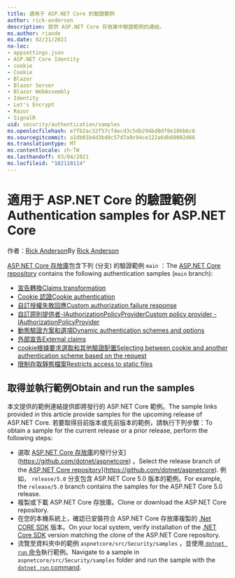 ```yaml
---
title: 適用于 ASP.NET Core 的驗證範例
author: rick-anderson
description: 提供 ASP.NET Core 存放庫中驗證範例的連結。
ms.author: riande
ms.date: 02/21/2021
no-loc:
- appsettings.json
- ASP.NET Core Identity
- cookie
- Cookie
- Blazor
- Blazor Server
- Blazor WebAssembly
- Identity
- Let's Encrypt
- Razor
- SignalR
uid: security/authentication/samples
ms.openlocfilehash: e7fb2ac32f57cf4ecd3c5db294bd0df8e186b6c6
ms.sourcegitcommit: a1db01b4d3bd8c57d7a9c94ce122a6db68002d66
ms.translationtype: MT
ms.contentlocale: zh-TW
ms.lasthandoff: 03/04/2021
ms.locfileid: "102110114"
---
```

# <a name="authentication-samples-for-aspnet-core"></a><span data-ttu-id="b2d01-103">適用于 ASP.NET Core 的驗證範例</span><span class="sxs-lookup"><span data-stu-id="b2d01-103">Authentication samples for ASP.NET Core</span></span>

<span data-ttu-id="b2d01-104">作者：[Rick Anderson](https://twitter.com/RickAndMSFT)</span><span class="sxs-lookup"><span data-stu-id="b2d01-104">By [Rick Anderson](https://twitter.com/RickAndMSFT)</span></span>

<span data-ttu-id="b2d01-105">[ASP.NET Core 存放庫](https://github.com/dotnet/aspnetcore)包含下列 (分支) 的驗證範例 `main` ：</span><span class="sxs-lookup"><span data-stu-id="b2d01-105">The [ASP.NET Core repository](https://github.com/dotnet/aspnetcore) contains the following authentication samples (`main` branch):</span></span>

* [<span data-ttu-id="b2d01-106">宣告轉換</span><span class="sxs-lookup"><span data-stu-id="b2d01-106">Claims transformation</span></span>](https://github.com/dotnet/aspnetcore/tree/main/src/Security/samples/ClaimsTransformation)
* <span data-ttu-id="b2d01-107">[Cookie 認證](https://github.com/dotnet/aspnetcore/tree/main/src/Security/samples/Cookies)</span><span class="sxs-lookup"><span data-stu-id="b2d01-107">[Cookie authentication](https://github.com/dotnet/aspnetcore/tree/main/src/Security/samples/Cookies)</span></span>
* [<span data-ttu-id="b2d01-108">自訂授權失敗回應</span><span class="sxs-lookup"><span data-stu-id="b2d01-108">Custom authorization failure response</span></span>](https://github.com/dotnet/aspnetcore/tree/main/src/Security/samples/CustomAuthorizationFailureResponse)
* [<span data-ttu-id="b2d01-109">自訂原則提供者-IAuthorizationPolicyProvider</span><span class="sxs-lookup"><span data-stu-id="b2d01-109">Custom policy provider - IAuthorizationPolicyProvider</span></span>](https://github.com/dotnet/aspnetcore/tree/main/src/Security/samples/CustomPolicyProvider)
* [<span data-ttu-id="b2d01-110">動態驗證方案和選項</span><span class="sxs-lookup"><span data-stu-id="b2d01-110">Dynamic authentication schemes and options</span></span>](https://github.com/dotnet/aspnetcore/tree/main/src/Security/samples/DynamicSchemes)
* <span data-ttu-id="b2d01-111">[外部宣告](https://github.com/dotnet/aspnetcore/tree/main/src/Security/samples/Identity.ExternalClaims)</span><span class="sxs-lookup"><span data-stu-id="b2d01-111">[External claims](https://github.com/dotnet/aspnetcore/tree/main/src/Security/samples/Identity.ExternalClaims)</span></span>
* [<span data-ttu-id="b2d01-112">cookie根據要求選取和其他驗證配置</span><span class="sxs-lookup"><span data-stu-id="b2d01-112">Selecting between cookie and another authentication scheme based on the request</span></span>](https://github.com/dotnet/aspnetcore/tree/main/src/Security/samples/PathSchemeSelection)
* [<span data-ttu-id="b2d01-113">限制存取靜態檔案</span><span class="sxs-lookup"><span data-stu-id="b2d01-113">Restricts access to static files</span></span>](https://github.com/dotnet/aspnetcore/tree/main/src/Security/samples/StaticFilesAuth)

## <a name="obtain-and-run-the-samples"></a><span data-ttu-id="b2d01-114">取得並執行範例</span><span class="sxs-lookup"><span data-stu-id="b2d01-114">Obtain and run the samples</span></span>

<span data-ttu-id="b2d01-115">本文提供的範例連結提供即將發行的 ASP.NET Core 範例。</span><span class="sxs-lookup"><span data-stu-id="b2d01-115">The sample links provided in this article provide samples for the upcoming release of ASP.NET Core.</span></span> <span data-ttu-id="b2d01-116">若要取得目前版本或先前版本的範例，請執行下列步驟：</span><span class="sxs-lookup"><span data-stu-id="b2d01-116">To obtain a sample for the current release or a prior release, perform the following steps:</span></span>

* <span data-ttu-id="b2d01-117">選取 [ASP.NET Core 存放庫](https://github.com/dotnet/aspnetcore)的發行分支] (https://github.com/dotnet/aspnetcore) 。</span><span class="sxs-lookup"><span data-stu-id="b2d01-117">Select the release branch of the [ASP.NET Core repository](https://github.com/dotnet/aspnetcore)](https://github.com/dotnet/aspnetcore).</span></span> <span data-ttu-id="b2d01-118">例如， `release/5.0` 分支包含 ASP.NET Core 5.0 版本的範例。</span><span class="sxs-lookup"><span data-stu-id="b2d01-118">For example, the `release/5.0` branch contains the samples for the ASP.NET Core 5.0 release.</span></span>
* <span data-ttu-id="b2d01-119">複製或下載 ASP.NET Core 存放庫。</span><span class="sxs-lookup"><span data-stu-id="b2d01-119">Clone or download the ASP.NET Core repository.</span></span>
* <span data-ttu-id="b2d01-120">在您的本機系統上，確認已安裝符合 ASP.NET Core 存放庫複製的 [.Net CORE SDK](https://dotnet.microsoft.com/download/dotnet-core) 版本。</span><span class="sxs-lookup"><span data-stu-id="b2d01-120">On your local system, verify installation of the [.NET Core SDK](https://dotnet.microsoft.com/download/dotnet-core) version matching the clone of the ASP.NET Core repository.</span></span>
* <span data-ttu-id="b2d01-121">流覽至資料夾中的範例 `aspnetcore/src/Security/samples` ，並使用[ `dotnet run` 命令](/dotnet/core/tools/dotnet-run)執行範例。</span><span class="sxs-lookup"><span data-stu-id="b2d01-121">Navigate to a sample in `aspnetcore/src/Security/samples` folder and run the sample with the [`dotnet run` command](/dotnet/core/tools/dotnet-run).</span></span>
